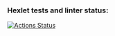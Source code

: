 ### Hexlet tests and linter status:
[![Actions Status](https://github.com/Khaazum/qa-engineer-project-85/actions/workflows/hexlet-check.yml/badge.svg)](https://github.com/Khaazum/qa-engineer-project-85/actions)